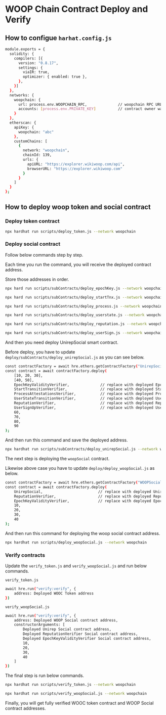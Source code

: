 # WOOP Chain Contract Deploy and Verify

## How to configue `harhat.config.js`

```bash
module.exports = {
  solidity: {
    compilers: [{
      version: "0.8.17",
      settings: {
        viaIR: true,
        optimizer: { enabled: true },
      },
    }]
  },
  networks: {
    woopchain: {
      url: process.env.WOOPCHAIN_RPC,              // woopchain RPC URL
      accounts: [process.env.PRIVATE_KEY]          // contract owner wallet private key
    }
  },
  etherscan: {
    apiKey: {
      woopchain: "abc"
    },
    customChains: [
      {
        network: "woopchain",
        chainId: 139,
        urls: {
          apiURL: "https://explorer.wikiwoop.com/api",
          browserURL: "https://explorer.wikiwoop.com"
        }
      }
    ]
  }
}; 
```

## How to deploy woop token and social contract

### Deploy token contract

```bash
npx hardhat run scripts/deploy_token.js --network woopchain
```

### Deploy social contract
Follow below commands step by step.

Each time you run the command, you will receive the deployed contract address.

Store those addresses in order.

```bash
npx hard run scripts/subContracts/deploy_epochKey.js --network woopchain
```

```bash
npx hard run scripts/subContracts/deploy_startTnx.js --network woopchain
```

```bash
npx hard run scripts/subContracts/deploy_process.js --network woopchain
```

```bash
npx hard run scripts/subContracts/deploy_userstate.js --network woopchain
```

```bash
npx hard run scripts/subContracts/deploy_reputation.js --network woopchain
```

```bash
npx hard run scripts/subContracts/deploy_userSign.js --network woopchain
```

And then you need deploy UnirepSocial smart contract.

Before deploy, you have to update `deploy/subContracts/deploy_unirepSocial.js` as you can see below.

```bash
const contractFactory = await hre.ethers.getContractFactory("UnirepSocial");
const contract = await contractFactory.deploy(
    [10, 20, 30],
    [40, 50],
    EpochKeyValidityVerifier,              // replace with deployed EpochKeyValidityVerifier contract address
    StartTransitionVerifier,               // replace with deployed StartTransitionVerifier contract address
    ProcessAttestationsVerifier,           // replace with deployed ProcessAttestationsVerifier contract address
    UserStateTransitionVerifier,           // replace with deployed UserStateTransitionVerifier contract address
    ReputationVerifier,                    // replace with deployed ReputationVerifier contract address
    UserSignUpVerifier,                    // replace with deployed UserSignUpVerifier contract address
    60,
    70,
    80,
    90
);
```

And then run this command and save the deployed address.

```bash
npx hardhat run scripts/subContracts/deploy_unirepSocial.js --network woopchain
```

The next step is deploying the `woopSocial` contract.

Likewise above case you have to update `deploy/deploy_woopSocial.js` as below.

```bash
const contractFactory = await hre.ethers.getContractFactory("WOOPSocial");
const contract = await contractFactory.deploy(
    UnirepSocial,                         // replace with deployed UnirepSocial contract address
    ReputationVerifier,                   // replace with deployed ReputationVerifier contract address
    EpochKeyValidityVerifier,             // replace with deployed EpochKeyValidityVerifier contract address
    10,
    20,
    30,
    40
);
```

And then run this command for deploying the woop social contract address.

```bash
npx hardhat run scripts/deploy_woopSocial.js --network woopchain
```

### Verify contracts

Update the `verify_token.js`  and `verify_woopSocial.js` and run below commands.

`verify_token.js`

```bash
await hre.run("verify:verify", {
    address: Deployed WOOC Token address
})
```


`verify_woopSocial.js`
```bash
await hre.run("verify:verify", {
    address: Deployed WOOP Social contract address,
    constructorArguments: [
        Deployed Unirep Social contract address,
        Deployed ReputationVerifier Social contract address,
        Deployed EpochKeyValidityVerifier Social contract address,
        10,
        20,
        30,
        40
    ]
})
```

The final step is run below commands.

```bash
npx hardhat run scripts/verify_token.js --network woopchain
```

```bash
npx hardhat run scripts/verify_woopSocial.js --network woopchain
```

Finally, you will get fully verified WOOC token contract and WOOP Social contract addresses.
